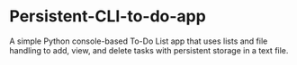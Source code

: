 # Persistent-CLI-to-do-app
A simple Python console-based To-Do List app that uses lists and file handling to add, view, and delete tasks with persistent storage in a text file.
